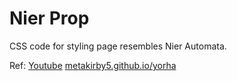 # Nier Prop

CSS code for styling page resembles Nier Automata.

Ref:
<a href="https://www.youtube.com/watch?v=WIrpMpTeeiU">Youtube</a>
<a href="https://metakirby5.github.io/yorha/">metakirby5.github.io/yorha</a>